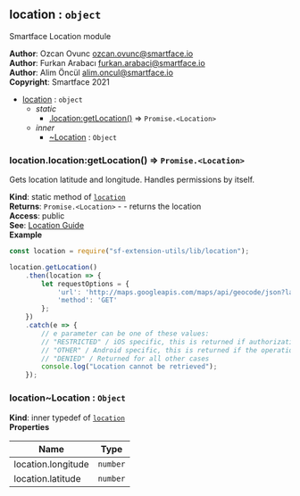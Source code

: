 <a name="module_location"></a>

## location : <code>object</code>
Smartface Location module

**Author**: Ozcan Ovunc <ozcan.ovunc@smartface.io>  
**Author**: Furkan Arabacı <furkan.arabaci@smartface.io>  
**Author**: Alim Öncül <alim.oncul@smartface.io>  
**Copyright**: Smartface 2021  

* [location](#module_location) : <code>object</code>
    * _static_
        * [.location:getLocation()](#module_location.location_getLocation) ⇒ <code>Promise.&lt;Location&gt;</code>
    * _inner_
        * [~Location](#module_location..Location) : <code>Object</code>

<a name="module_location.location_getLocation"></a>

### location.location:getLocation() ⇒ <code>Promise.&lt;Location&gt;</code>
Gets location latitude and longitude. Handles permissions by itself.

**Kind**: static method of [<code>location</code>](#module_location)  
**Returns**: <code>Promise.&lt;Location&gt;</code> - - returns the location  
**Access**: public  
**See**: [Location Guide](https://developer.smartface.io/docs/location)  
**Example**  
```js
const location = require("sf-extension-utils/lib/location");

location.getLocation()
    .then(location => {
        let requestOptions = {
            'url': 'http://maps.googleapis.com/maps/api/geocode/json?latlng=' + location.latitude + ',' + location.longitude + '&sensor=true',
            'method': 'GET'
        };
    })
    .catch(e => {
        // e parameter can be one of these values:
        // "RESTRICTED" / iOS specific, this is returned if authorization status is Location.iOS.AuthorizationStatus.RESTRICTED
        // "OTHER" / Android specific, this is returned if the operation failed with no more detailed information
        // "DENIED" / Returned for all other cases
        console.log("Location cannot be retrieved");
    });
```
<a name="module_location..Location"></a>

### location~Location : <code>Object</code>
**Kind**: inner typedef of [<code>location</code>](#module_location)  
**Properties**

| Name | Type |
| --- | --- |
| location.longitude | <code>number</code> | 
| location.latitude | <code>number</code> | 

